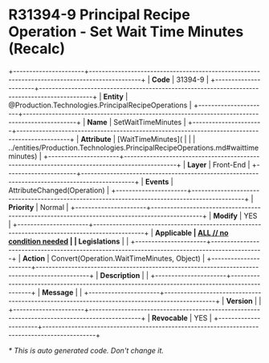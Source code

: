 ﻿---
erp.type: front-end-business-rule
erp.entity: Production.Technologies.PrincipalRecipeOperations
---

# R31394-9 Principal Recipe Operation - Set Wait Time Minutes (Recalc)
+----------------------+----------------------------------------------------------------------------------------------+
| **Code**             | 31394-9                                                                                      |
+----------------------+----------------------------------------------------------------------------------------------+
| **Entity**           | @Production.Technologies.PrincipalRecipeOperations                                           |
+----------------------+----------------------------------------------------------------------------------------------+
| **Name**             | SetWaitTimeMinutes                                                                           |
+----------------------+----------------------------------------------------------------------------------------------+
| **Attribute**        | [WaitTimeMinutes](                                                                           |
|                      | ../entities/Production.Technologies.PrincipalRecipeOperations.md#waittimeminutes)            |
+----------------------+----------------------------------------------------------------------------------------------+
| **Layer**            | Front-End                                                                                    |
+----------------------+----------------------------------------------------------------------------------------------+
| **Events**           | AttributeChanged(Operation)                                                                  |
+----------------------+----------------------------------------------------------------------------------------------+
| **Priority**         | Normal                                                                                       |
+----------------------+----------------------------------------------------------------------------------------------+
| **Modify**           | YES                                                                                          |
+----------------------+----------------------------------------------------------------------------------------------+
| **Applicable         | [ALL // no condition needed](xref:applicable-legislations)                                   |
| Legislations**       |                                                                                              |
+----------------------+----------------------------------------------------------------------------------------------+
| **Action**           | Convert(Operation.WaitTimeMinutes, Object)                                                   |
+----------------------+----------------------------------------------------------------------------------------------+
| **Description**      |                                                                                              |
+----------------------+----------------------------------------------------------------------------------------------+
| **Message**          |                                                                                              |
+----------------------+----------------------------------------------------------------------------------------------+
| **Version**          |                                                                                              |
+----------------------+----------------------------------------------------------------------------------------------+
| **Revocable**        | YES                                                                                          |
+----------------------+----------------------------------------------------------------------------------------------+

*\* This is auto generated code. Don't change it.*
